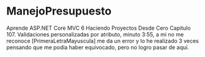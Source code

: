 # ManejoPresupuesto
Aprende ASP.NET Core MVC 6 Haciendo Proyectos Desde Cero
Capitulo 107. Validaciones personalizadas por atributo, minuto 3:55, a mi no me reconoce [PrimeraLetraMayuscula] me da un error y lo he realizado 3 veces pensando que me podía haber equivocado, pero no logro pasar de aquí.
